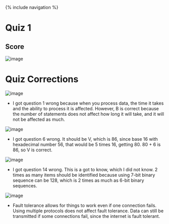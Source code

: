 {% include navigation %}

# Quiz 1 

## Score
![image](https://user-images.githubusercontent.com/77864093/164309845-ad263e49-c6a8-48b1-9acb-4d3389118147.png)

# Quiz Corrections

![image](https://user-images.githubusercontent.com/77864093/164306566-7d5c3e02-f728-4f43-9491-f4c1415ed7f7.png)
* I got question 1 wrong because when you process data, the time it takes and the ability to process it is affected. 
However, B is correct because the number of statements does not affect how long it will take, and it will not be affected as much.

![image](https://user-images.githubusercontent.com/77864093/164310078-a6c39468-397e-440a-b8d6-917127968057.png)
* I got question 6 wrong. It should be V, which is 86, since base 16 with hexadecimal number 56, that would be 5 times 16, getting 80. 80 + 6 is 86, so V is correct.

![image](https://user-images.githubusercontent.com/77864093/164311462-07e9442d-39ad-43a9-a04a-24837ee0e05e.png)
* I got question 14 wrong. This is a got to know, which I did not know. 2 times as many items should be identified because using 7-bit binary sequence can be 128,
which is 2 times as much as 6-bit binary sequences.

![image](https://user-images.githubusercontent.com/77864093/164311962-e4c1fe5c-87b8-4592-b4d7-37dfe78164a7.png)
* Fault tolerance allows for things to work even if one connection fails. Using multiple protocols does not affect fault tolerance. Data can still be transmitted
if some connections fail, since the internet is fault tolerant.


